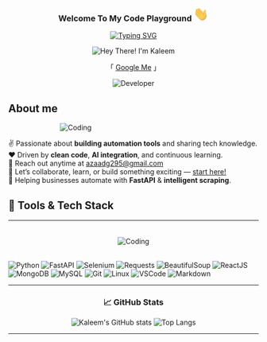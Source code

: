 <div align="center">

### Welcome To My Code Playground <img src="https://raw.githubusercontent.com/ABSphreak/ABSphreak/master/gifs/Hi.gif" width="30px">

[![Typing SVG](https://readme-typing-svg.herokuapp.com?font=Fira+Code&size=28&duration=2500&pause=1000&color=00BFFF&center=true&vCenter=true&width=600&lines=Experienced+Software+Developer;Automation+%26+Web+Scraping+Lover;FastAPI+Developers;Build+automation+ready+tools;Problem+Solver;AI+%26+ML+Learner;Self-Thought+Programmer;3%2B+years+of+Experience)](https://git.io/typing-svg)

<p align="center">
  <img src="https://img.shields.io/badge/%3E%20Hey%20There!%20It's me Mohammad%20Kaleem-1E90FF?style=for-the-badge&logo=github&logoColor=white" alt="Hey There! I'm Kaleem" />
</p>

「 <a href="https://www.google.com/search?q=mohammad+kaleem+python+developer" target="_blank">Google Me</a> 」

![Developer](https://img.shields.io/badge/I%20am%20a%20Python%20Developer%20from%20Pakistan-1E90FF?style=for-the-badge&logo=python&logoColor=white)

</div>


## About me

<img align="right" alt="Coding" width="400" src="https://camo.githubusercontent.com/4d9f5ecceb711eec6e2018f38a5677dc657c9738d4a65ba3b928c41c0a45b439/68747470733a2f2f6d69726f2e6d656469756d2e636f6d2f6d61782f313336302f302a37513379765349765f7430696f4a2d5a2e676966" />

<br>

<p align="left" style="font-size:14px;">
  ✌️ Passionate about <b>building automation tools</b> and sharing tech knowledge.<br>
  ❤️ Driven by <b>clean code</b>, <b>AI integration</b>, and continuous learning.<br>
  📧 Reach out anytime at <a href="mailto:azaadg295@gmail.com">azaadg295@gmail.com</a><br>
  🔗 Let’s collaborate, learn, or build something exciting — <a href="https://github.com/kalemdot-devs" target="_blank">start here!</a><br>
  🚀 Helping businesses automate with <b>FastAPI</b> & <b>intelligent scraping</b>.

  <br>
</p>


## 🧠 Tools & Tech Stack
---

<br>

<div align="center">

<img align="center" alt="Coding" width="500" src="https://user-images.githubusercontent.com/74038190/212750147-854a394f-fee9-4080-9770-78a4b7ece53f.gif" />

</div>

<br>

![Python](https://img.shields.io/badge/Python-3776AB?style=for-the-badge&logo=python&logoColor=white)
![FastAPI](https://img.shields.io/badge/FastAPI-009688?style=for-the-badge&logo=fastapi&logoColor=white)
![Selenium](https://img.shields.io/badge/Selenium-43B02A?style=for-the-badge&logo=selenium&logoColor=white)
![Requests](https://img.shields.io/badge/Requests-2C5BB4?style=for-the-badge&logo=python&logoColor=white)
![BeautifulSoup](https://img.shields.io/badge/BeautifulSoup-4B8BBE?style=for-the-badge)
![ReactJS](https://img.shields.io/badge/React.js-43853D?style=for-the-badge&logo=react.js&logoColor=white)
![MongoDB](https://img.shields.io/badge/MongoDB-4EA94B?style=for-the-badge&logo=mongodb&logoColor=white)
![MySQL](https://img.shields.io/badge/MySQL-4479A1?style=for-the-badge&logo=mysql&logoColor=white)
![Git](https://img.shields.io/badge/Git-F05032?style=for-the-badge&logo=git&logoColor=white)
![Linux](https://img.shields.io/badge/Linux-FCC624?style=for-the-badge&logo=linux&logoColor=black)
![VSCode](https://img.shields.io/badge/VSCode-0078D4?style=for-the-badge&logo=visual-studio-code&logoColor=white)
![Markdown](https://img.shields.io/badge/Markdown-000000?style=for-the-badge&logo=markdown&logoColor=white)

---

<div align="center">

### 📈 GitHub Stats

![Kaleem's GitHub stats](https://github-readme-stats.vercel.app/api?username=kalemdot-devs&show_icons=true&theme=tokyonight)
![Top Langs](https://github-readme-stats.vercel.app/api/top-langs/?username=kalemdot-devs&layout=compact&theme=tokyonight)

---

</div>
